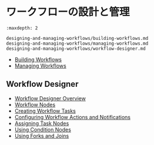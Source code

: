 # ワークフローの設計と管理

```{toctree}
:maxdepth: 2

designing-and-managing-workflows/building-workflows.md
designing-and-managing-workflows/managing-workflows.md
designing-and-managing-workflows/workflow-designer.md
```

- [Building Workflows](./designing-and-managing-workflows/building-workflows.md)
- [Managing Workflows](./designing-and-managing-workflows/managing-workflows.md)

## Workflow Designer

- [Workflow Designer Overview](./designing-and-managing-workflows/workflow-designer/workflow-designer-overview.md)
- [Workflow Nodes](./designing-and-managing-workflows/workflow-designer/workflow-nodes.md)
- [Creating Workflow Tasks](./designing-and-managing-workflows/workflow-designer/creating-workflow-tasks.md)
- [Configuring Workflow Actions and Notifications](./designing-and-managing-workflows/workflow-designer/configuring-workflow-actions-and-notifications.md)
- [Assigning Task Nodes](./designing-and-managing-workflows/workflow-designer/assigning-task-nodes.md)
- [Using Condition Nodes](./designing-and-managing-workflows/workflow-designer/using-condition-nodes.md)
- [Using Forks and Joins](./designing-and-managing-workflows/workflow-designer/using-forks-and-joins.md)
